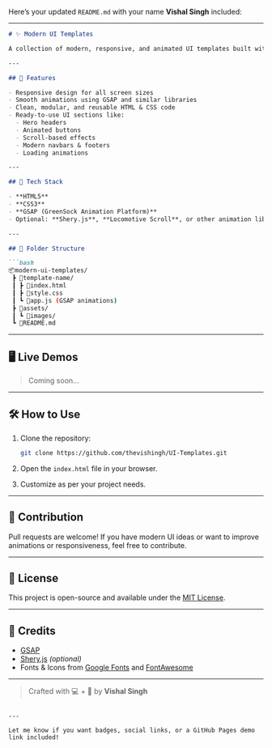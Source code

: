 Here’s your updated `README.md` with your name **Vishal Singh** included:

---

````markdown
# ✨ Modern UI Templates

A collection of modern, responsive, and animated UI templates built with **HTML**, **CSS**, and **GSAP**. Perfect for developers and designers looking for sleek interfaces and smooth animations for websites or web apps.

---

## 🚀 Features

- Responsive design for all screen sizes  
- Smooth animations using GSAP and similar libraries  
- Clean, modular, and reusable HTML & CSS code  
- Ready-to-use UI sections like:
  - Hero headers
  - Animated buttons
  - Scroll-based effects
  - Modern navbars & footers
  - Loading animations

---

## 🧩 Tech Stack

- **HTML5**
- **CSS3**
- **GSAP (GreenSock Animation Platform)**
- Optional: **Shery.js**, **Locomotive Scroll**, or other animation libraries

---

## 📁 Folder Structure

```bash
📦modern-ui-templates/
 ┣ 📂template-name/
 ┃ ┣ 📜index.html
 ┃ ┣ 📜style.css
 ┃ ┗ 📜app.js (GSAP animations)
 ┣ 📂assets/
 ┃ ┗ 📂images/
 ┗ 📜README.md
````

---

## 🖥️ Live Demos

> Coming soon...

<!-- Or add a hosted link here like Vercel, Netlify or GitHub Pages -->

---

## 🛠️ How to Use

1. Clone the repository:

   ```bash
   git clone https://github.com/thevishingh/UI-Templates.git
   ```
2. Open the `index.html` file in your browser.
3. Customize as per your project needs.

---

## 📌 Contribution

Pull requests are welcome! If you have modern UI ideas or want to improve animations or responsiveness, feel free to contribute.

---

## 📄 License

This project is open-source and available under the [MIT License](LICENSE).

---

## 🙌 Credits

* [GSAP](https://greensock.com/gsap/)
* [Shery.js](https://sheryjs.dev/) *(optional)*
* Fonts & Icons from [Google Fonts](https://fonts.google.com/) and [FontAwesome](https://fontawesome.com/)

---

> Crafted with 💻 + 🎨 by **Vishal Singh**

```

---

Let me know if you want badges, social links, or a GitHub Pages demo link included!
```
